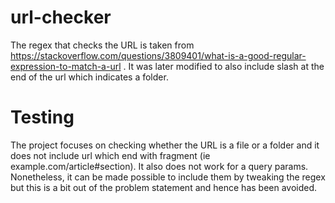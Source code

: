 # url-checker

The regex that checks the URL is taken from https://stackoverflow.com/questions/3809401/what-is-a-good-regular-expression-to-match-a-url .
It was later modified to also include slash at the end of the url which indicates a folder.

# Testing

The project focuses on checking whether the URL is a file or a folder and it does not include url which end with fragment (ie example.com/article#section). 
It also does not work for a query params. 
Nonetheless, it can be made possible to include them by tweaking the regex but this is a bit out of the problem statement and hence has been avoided. 